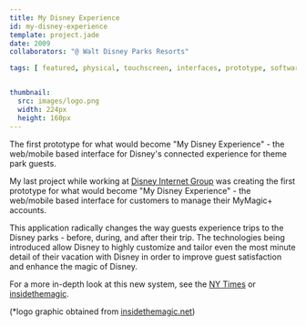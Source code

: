 ```yaml
---
title: My Disney Experience
id: my-disney-experience
template: project.jade
date: 2009
collaborators: "@ Walt Disney Parks Resorts"

tags: [ featured, physical, touchscreen, interfaces, prototype, software, multi-device, connected-experiences ]


thumbnail:
  src: images/logo.png
  width: 224px
  height: 160px
---
```


The first prototype for what would become "My Disney Experience" - the web/mobile based interface for Disney's connected experience for theme park guests.

My last project while working at [Disney Internet Group](http://dimgpressroom.com/) was creating the first prototype for what would become "My Disney Experience" - the web/mobile based interface for customers to manage their MyMagic+ accounts.  

This application radically changes the way guests experience trips to the Disney parks - before, during, and after their trip. The technologies being introduced allow Disney to highly customize and tailor even the most minute detail of their vacation with Disney in order to improve guest satisfaction and enhance the magic of Disney.
  
For a more in-depth look at this new system, see the [NY Times](http://www.nytimes.com/2013/01/07/business/media/at-disney-parks-a-bracelet-meant-to-build-loyalty-and-sales.html?pagewanted=all&_r=0) or [insidethemagic](http://www.insidethemagic.net/2012/08/walt-disney-world-launches-my-disney-experience-app-offering-wait-times-dining-reservations-future-nextgen-fastpass/).

(*logo graphic obtained from [insidethemagic.net](http://www.insidethemagic.net/2012/08/walt-disney-world-launches-my-disney-experience-app-offering-wait-times-dining-reservations-future-nextgen-fastpass/))
